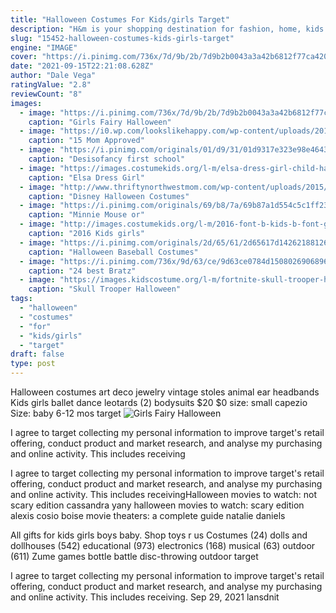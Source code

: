 ```yaml
---
title: "Halloween Costumes For Kids/girls Target"
description: "H&m is your shopping destination for fashion, home, kids' clothes plus beauty products. We offer quality at the best"
slug: "15452-halloween-costumes-kids-girls-target"
engine: "IMAGE"
cover: "https://i.pinimg.com/736x/7d/9b/2b/7d9b2b0043a3a42b6812f77ca42000eb.jpg"
date: "2021-09-15T22:21:08.628Z"
author: "Dale Vega"
ratingValue: "2.8"
reviewCount: "8"
images:
  - image: "https://i.pinimg.com/736x/7d/9b/2b/7d9b2b0043a3a42b6812f77ca42000eb.jpg"
    caption: "Girls Fairy Halloween"
  - image: "https://i0.wp.com/lookslikehappy.com/wp-content/uploads/2017/09/Untitled-1.png?resize=532%2C530&ssl=1"
    caption: "15 Mom Approved"
  - image: "https://i.pinimg.com/originals/01/d9/31/01d9317e323e98e4643ba95b0352a579.jpg"
    caption: "Desisofancy first school"
  - image: "https://images.costumekids.org/l-m/elsa-dress-girl-child-halloween-font-b-v-192229216.jpg"
    caption: "Elsa Dress Girl"
  - image: "http://www.thriftynorthwestmom.com/wp-content/uploads/2015/09/Disney-Halloween-Costumes-for-Girls.jpg"
    caption: "Disney Halloween Costumes"
  - image: "https://i.pinimg.com/originals/69/b8/7a/69b87a1d554c5c1ff23bfffe9c2d8a86.jpg"
    caption: "Minnie Mouse or"
  - image: "http://images.costumekids.org/l-m/2016-font-b-kids-b-font-girls-v-137996456.jpg"
    caption: "2016 Kids girls"
  - image: "https://i.pinimg.com/originals/2d/65/61/2d65617d1426218812661e7943e52340.jpg"
    caption: "Halloween Baseball Costumes"
  - image: "https://i.pinimg.com/736x/9d/63/ce/9d63ce0784d15080269068964616b4d1--bratz-jade.jpg"
    caption: "24 best Bratz"
  - image: "https://images.kidscostume.org/l-m/fortnite-skull-trooper-halloween-man-raven-cosplay-v-1726903035.jpg"
    caption: "Skull Trooper Halloween"
tags:
  - "halloween"
  - "costumes"
  - "for"
  - "kids/girls"
  - "target"
draft: false
type: post
---
```


Halloween costumes art deco jewelry vintage stoles animal ear headbands  Kids girls ballet dance leotards (2) bodysuits $20 $0 size: small capezio Size: baby 6-12 mos target
![Girls Fairy Halloween](https://i.pinimg.com/736x/7d/9b/2b/7d9b2b0043a3a42b6812f77ca42000eb.jpg "Girls Fairy Halloween")

I agree to target collecting my personal information to improve target&#39;s retail offering, conduct product and market research, and analyse my purchasing and online activity. This includes receiving
<!--inArticleAds-->

<!--galleryOne-->

I agree to target collecting my personal information to improve target's retail offering, conduct product and market research, and analyse my purchasing and online activity. This includes receivingHalloween movies to watch: not scary edition cassandra yany halloween movies to watch: scary edition alexis cosio boise movie theaters: a complete guide natalie daniels
<!--inArticleAds-->

<!--galleryTwo-->

All gifts for kids girls boys baby. Shop toys r us  Costumes (24) dolls and dollhouses (542) educational (973) electronics (168) musical (63) outdoor (611) Zume games bottle battle disc-throwing outdoor target
<!--galleryThree-->

I agree to target collecting my personal information to improve target's retail offering, conduct product and market research, and analyse my purchasing and online activity. This includes receiving. Sep 29, 2021 lansdnit